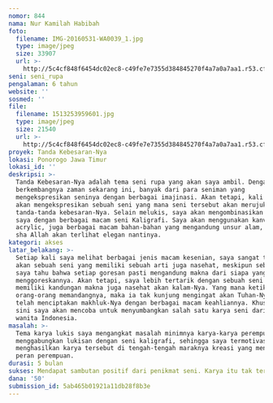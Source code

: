 ```yaml
---
nomor: 844
nama: Nur Kamilah Habibah
foto:
  filename: IMG-20160531-WA0039_1.jpg
  type: image/jpeg
  size: 33907
  url: >-
    http://5c4cf848f6454dc02ec8-c49fe7e7355d384845270f4a7a0a7aa1.r53.cf2.rackcdn.com/9f22e437-e7ff-4f3b-b2ea-583da9c08b50/IMG-20160531-WA0039_1.jpg
seni: seni_rupa
pengalaman: 6 tahun
website: ''
sosmed: ''
file:
  filename: 1513253959601.jpg
  type: image/jpeg
  size: 21540
  url: >-
    http://5c4cf848f6454dc02ec8-c49fe7e7355d384845270f4a7a0a7aa1.r53.cf2.rackcdn.com/e996dca4-6268-43e6-bcba-3cb9720b2334/1513253959601.jpg
proyek: Tanda Kebesaran-Nya
lokasi: Ponorogo Jawa Timur
lokasi_id: ''
deskripsi: >-
  Tanda Kebesaran-Nya adalah tema seni rupa yang akan saya ambil. Dengan
  berkembangnya zaman sekarang ini, banyak dari para seniman yang
  mengekspresikan seninya dengan berbagai imajinasi. Akan tetapi, kali ini saya
  akan mengekspresikan sebuah seni yang mana seni tersebut akan merujuk pada
  tanda-tanda kebesaran-Nya. Selain melukis, saya akan mengombinasikan lukisan
  saya dengan berbagai macam seni Kaligrafi. Saya akan menggunakan kanvas, cat
  acrylic, juga berbagai macam bahan-bahan yang mengandung unsur alam, tetapi in
  sha Allah akan terlihat elegan nantinya. 
kategori: akses
latar_belakang: >-
  Setiap kali saya melihat berbagai jenis macam kesenian, saya sangat tertarik
  akan sebuah seni yang memiliki sebuah arti juga nasehat, meskipun sebenarnya
  saya tahu bahwa setiap goresan pasti mengandung makna dari siapa yang
  menggoreskannya. Akan tetapi, saya lebih tertarik dengan sebuah seni yang
  memiliki kandungan makna juga nasehat akan kalam-Nya. Yang mana ketika
  orang-orang memandangnya, maka ia tak kunjung mengingat akan Tuhan-Nya yang
  telah menciptakan makhluk-Nya dengan berbagai macam keahliannya. Khususnya di
  sini saya akan mencoba untuk menyumbangkan salah satu karya seni dari seorang
  wanita Indonesia.
masalah: >-
  Tema karya lukis saya mengangkat masalah minimnya karya-karya perempuan yang
  menggabungkan lukisan dengan seni kaligrafi, sehingga saya termotivasi untuk
  menghasilkan karya tersebut di tengah-tengah maraknya kreasi yang menepikan
  peran perempuan. 
durasi: 5 bulan
sukses: Mendapat sambutan positif dari penikmat seni. Karya itu tak terlupakan.
dana: '50'
submission_id: 5ab465b01921a11db28f8b3e
---
```

